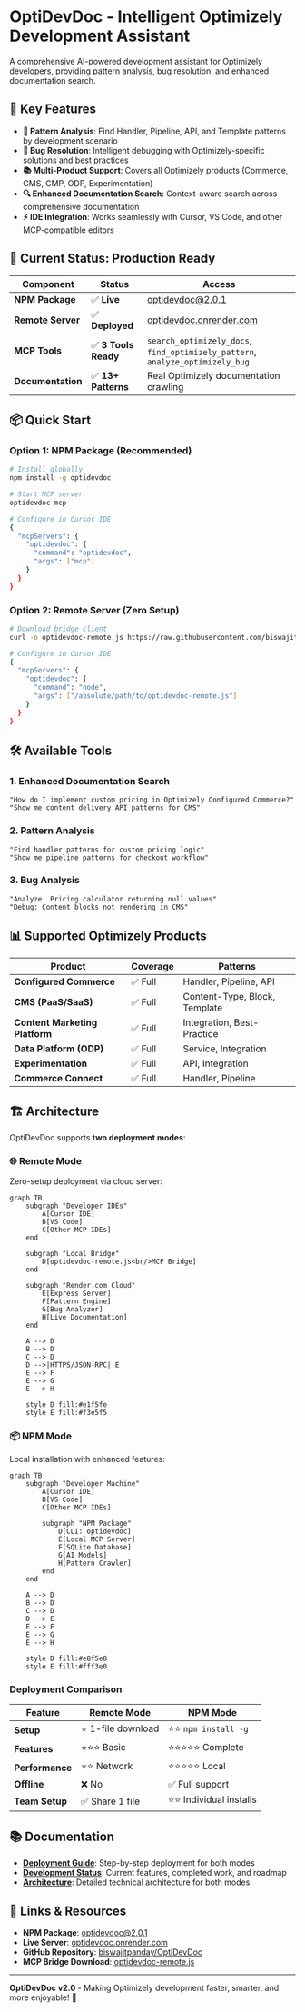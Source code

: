 # OptiDevDoc - Intelligent Optimizely Development Assistant

A comprehensive AI-powered development assistant for Optimizely developers, providing pattern analysis, bug resolution, and enhanced documentation search.

## 🚀 **Key Features**

- **🎯 Pattern Analysis**: Find Handler, Pipeline, API, and Template patterns by development scenario
- **🐛 Bug Resolution**: Intelligent debugging with Optimizely-specific solutions and best practices  
- **📚 Multi-Product Support**: Covers all Optimizely products (Commerce, CMS, CMP, ODP, Experimentation)
- **🔍 Enhanced Documentation Search**: Context-aware search across comprehensive documentation
- **⚡ IDE Integration**: Works seamlessly with Cursor, VS Code, and other MCP-compatible editors

## 🎉 **Current Status: Production Ready**

| Component | Status | Access |
|-----------|--------|---------|
| **NPM Package** | ✅ **Live** | [optidevdoc@2.0.1](https://www.npmjs.com/package/optidevdoc) |
| **Remote Server** | ✅ **Deployed** | [optidevdoc.onrender.com](https://optidevdoc.onrender.com/) |
| **MCP Tools** | ✅ **3 Tools Ready** | `search_optimizely_docs`, `find_optimizely_pattern`, `analyze_optimizely_bug` |
| **Documentation** | ✅ **13+ Patterns** | Real Optimizely documentation crawling |

## 📦 **Quick Start**

### **Option 1: NPM Package (Recommended)**
```bash
# Install globally
npm install -g optidevdoc

# Start MCP server
optidevdoc mcp

# Configure in Cursor IDE
{
  "mcpServers": {
    "optidevdoc": {
      "command": "optidevdoc",
      "args": ["mcp"]
    }
  }
}
```

### **Option 2: Remote Server (Zero Setup)**
```bash
# Download bridge client
curl -o optidevdoc-remote.js https://raw.githubusercontent.com/biswajitpanday/OptiDevDoc/master/optidevdoc-remote.js

# Configure in Cursor IDE
{
  "mcpServers": {
    "optidevdoc": {
      "command": "node",
      "args": ["/absolute/path/to/optidevdoc-remote.js"]
    }
  }
}
```

## 🛠️ **Available Tools**

### **1. Enhanced Documentation Search**
```
"How do I implement custom pricing in Optimizely Configured Commerce?"
"Show me content delivery API patterns for CMS"
```

### **2. Pattern Analysis** 
```
"Find handler patterns for custom pricing logic"  
"Show me pipeline patterns for checkout workflow"
```

### **3. Bug Analysis**  
```
"Analyze: Pricing calculator returning null values"
"Debug: Content blocks not rendering in CMS"
``` 

## 📊 **Supported Optimizely Products**

| Product | Coverage | Patterns |
|---------|----------|----------|
| **Configured Commerce** | ✅ Full | Handler, Pipeline, API |
| **CMS (PaaS/SaaS)** | ✅ Full | Content-Type, Block, Template |
| **Content Marketing Platform** | ✅ Full | Integration, Best-Practice |
| **Data Platform (ODP)** | ✅ Full | Service, Integration |
| **Experimentation** | ✅ Full | API, Integration |
| **Commerce Connect** | ✅ Full | Handler, Pipeline |

## 🏗️ **Architecture**

OptiDevDoc supports **two deployment modes**:

### **🌐 Remote Mode**
Zero-setup deployment via cloud server:

```mermaid
graph TB
    subgraph "Developer IDEs"
        A[Cursor IDE]
        B[VS Code]
        C[Other MCP IDEs]
    end
    
    subgraph "Local Bridge"
        D[optidevdoc-remote.js<br/>MCP Bridge]
    end
    
    subgraph "Render.com Cloud"
        E[Express Server]
        F[Pattern Engine]
        G[Bug Analyzer]
        H[Live Documentation]
    end
    
    A --> D
    B --> D
    C --> D
    D -->|HTTPS/JSON-RPC| E
    E --> F
    E --> G
    E --> H
    
    style D fill:#e1f5fe
    style E fill:#f3e5f5
```

### **📦 NPM Mode**
Local installation with enhanced features:

```mermaid
graph TB
    subgraph "Developer Machine"
        A[Cursor IDE]
        B[VS Code]
        C[Other MCP IDEs]
        
        subgraph "NPM Package"
            D[CLI: optidevdoc]
            E[Local MCP Server]
            F[SQLite Database]
            G[AI Models]
            H[Pattern Crawler]
        end
    end
    
    A --> D
    B --> D
    C --> D
    D --> E
    E --> F
    E --> G
    E --> H
    
    style D fill:#e8f5e8
    style E fill:#fff3e0
```

### **Deployment Comparison**

| Feature | Remote Mode | NPM Mode |
|---------|-------------|----------|
| **Setup** | ⭐ 1-file download | ⭐⭐ `npm install -g` |
| **Features** | ⭐⭐⭐ Basic | ⭐⭐⭐⭐⭐ Complete |
| **Performance** | ⭐⭐ Network | ⭐⭐⭐⭐⭐ Local |
| **Offline** | ❌ No | ✅ Full support |
| **Team Setup** | ✅ Share 1 file | ⭐⭐ Individual installs |

## 📚 **Documentation**

- **[Deployment Guide](./Resources/DEPLOYMENT_GUIDE.md)**: Step-by-step deployment for both modes
- **[Development Status](./Resources/DEVELOPMENT_STATUS.md)**: Current features, completed work, and roadmap
- **[Architecture](./Resources/ARCHITECTURE.md)**: Detailed technical architecture for both modes

## 🔗 **Links & Resources**

- **NPM Package**: [optidevdoc@2.0.1](https://www.npmjs.com/package/optidevdoc)
- **Live Server**: [optidevdoc.onrender.com](https://optidevdoc.onrender.com/)
- **GitHub Repository**: [biswajitpanday/OptiDevDoc](https://github.com/biswajitpanday/OptiDevDoc)
- **MCP Bridge Download**: [optidevdoc-remote.js](https://raw.githubusercontent.com/biswajitpanday/OptiDevDoc/master/optidevdoc-remote.js)

---

**OptiDevDoc v2.0** - Making Optimizely development faster, smarter, and more enjoyable! 🎉 